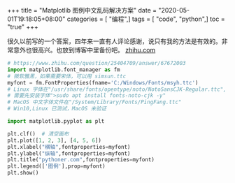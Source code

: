 +++
title = "Matplotlib 图例中文乱码解决方案"
date = "2020-05-01T19:18:05+08:00"
categories = [ "编程",]
tags = [ "code", "python",]
toc = "true"
+++


很久以前写的一个答案，四年来一直有人评论感谢，说只有我的方法是有效的。非常意外也很高兴。也放到博客中里备份吧。
[zhihu.com](https://www.zhihu.com/question/25404709/answer/67672003)

```python
# https://www.zhihu.com/question/25404709/answer/67672003
import matplotlib.font_manager as fm
# 微软雅黑，如果需要宋体，可以用 simsun.ttc
myfont = fm.FontProperties(fname='C:/Windows/Fonts/msyh.ttc')
# Linux 字体在"/usr/share/fonts/opentype/noto/NotoSansCJK-Regular.ttc", 
# 需要先安装字体">sudo apt install fonts-noto-cjk -y"
# MacOS 中文字体文件在"/System/Library/Fonts/PingFang.ttc"
# Win10,Linux 已测试，MacOS 未验证

import matplotlib.pyplot as plt

plt.clf()  # 清空画布
plt.plot([1, 2, 3], [4, 5, 6])
plt.xlabel("横轴",fontproperties=myfont)
plt.ylabel("纵轴",fontproperties=myfont)
plt.title("pythoner.com",fontproperties=myfont)
plt.legend(['图例'],prop=myfont)
plt.show()
```
<!--more-->
